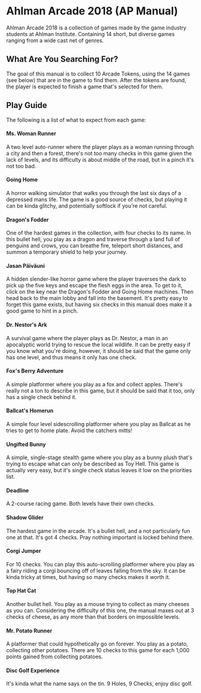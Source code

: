 # Ahlman Arcade 2018 (AP Manual)
Ahlman Arcade 2018 is a collection of games made by the game industry students at Ahlman Institute. Containing 14 short, but diverse games ranging from a wide cast net of genres. 

## What Are You Searching For?
The goal of this manual is to collect 10 Arcade Tokens, using the 14 games (see below) that are in the game to find them. After the tokens are found, the player is expected to finish a game that's selected for them.

## Play Guide
The following is a list of what to expect from each game:

#### Ms. Woman Runner
A two level auto-runner where the player plays as a woman running through a city and then a forest, there's not too many checks in this game given the lack of levels, and its difficulty is about middle of the road, but in a pinch it's not too bad.

#### Going Home
A horror walking simulator that walks you through the last six days of a depressed mans life. The game is a good source of checks, but playing it can be kinda glitchy, and potentially softlock if you're not careful.

#### Dragon's Fodder
One of the hardest games in the collection, with four checks to its name. In this bullet hell, you play as a dragon and traverse through a land full of penguins and crows, you can breathe fire, teleport short distances, and summon a temporary shield to help your journey.

#### Jasan Päiväuni
A hidden slender-like horror game where the player traverses the dark to pick up the five keys and escape the flesh eggs in the area. To get to it, click on the key near the Dragon's Fodder and Going Home machines. Then head back to the main lobby and fall into the basement. It's pretty easy to forget this game exists, but having six checks in this manual does make it a good game to hint in a pinch.

#### Dr. Nestor's Ark
A survival game where the player plays as Dr. Nestor, a man in an apocalyptic world trying to rescue the local wildlife. It can be pretty easy if you know what you're doing, however, it should be said that the game only has one level, and thus means it only has one check.

#### Fox's Berry Adventure
A simple platformer where you play as a fox and collect apples. There's really not a ton to describe in this game, but it should be said that it too, only has a single check behind it.

#### Ballcat's Homerun
A simple four level sidescrolling platformer where you play as Ballcat as he tries to get to home plate. Avoid the catchers mitts!

#### Ungifted Bunny
A simple, single-stage stealth game where you play as a bunny plush that's trying to escape what can only be described as Toy Hell. This game is actually very easy, but it's single check status leaves it low on the priorities list.

#### Deadline
A 2-course racing game. Both levels have their own checks.

#### Shadow Glider
The hardest game in the arcade. It's a bullet hell, and a not particularly fun one at that. It's got 4 checks. Pray nothing important is locked behind there.

#### Corgi Jumper
For 10 checks. You can play this auto-scrolling platformer where you play as a fairy riding a corgi bouncing off of leaves falling from the sky. It can be kinda tricky at times, but having so many checks makes it worth it.

#### Top Hat Cat
Another bullet hell. You play as a mouse trying to collect as many cheeses as you can. Considering the difficulty of this one, the manual maxes out at 3 checks of cheese, as any more than that borders on impossible levels.

#### Mr. Potato Runner
A platformer that could hypothetically go on forever. You play as a potato, collecting other potatoes. There are 10 checks to this game for each 1,000 points gained from collecting potatoes.

#### Disc Golf Experience
It's kinda what the name says on the tin. 9 Holes, 9 Checks, enjoy disc golf.
